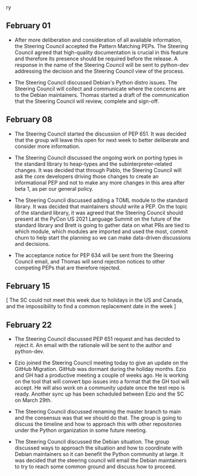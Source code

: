 ry

## February 01

- After more deliberation and consideration of all available information, the
  Steering Council accepted the Pattern Matching PEPs. The Steering Council
  agreed that high-quality documentation is crucial in this feature and
  therefore its presence should be required before the release. A response in
  the name of the Steering Council will be sent to python-dev addressing the
  decision and the Steering Council view of the process.

- The Steering Council discussed Debian's Python distro issues. The Steering
  Council will collect and communicate where the concerns are to the Debian
  maintainers. Thomas started a draft of the communication that the Steering
  Council will review, complete and sign-off.

## February 08

- The Steering Council started the discussion of PEP 651. It was decided that
  the group will leave this open for next week to better deliberate and
  consider more information.

- The Steering Council discussed the ongoing work on porting types in the
  standard library to heap-types and the subinterpreter-related changes. It was
  decided that through Pablo, the Steering Council will ask the core developers
  driving those changes to create an informational PEP and not to make any more
  changes in this area after beta 1, as per our general policy.

- The Steering Council discussed adding a TOML module to the standard library.
  It was decided that maintainers should write a PEP. On the topic of the
  standard library, it was agreed that the Steering Council should present at
  the PyCon US 2021 Language Summit on the future of the standard library and
  Brett is going to gather data on what PRs are tied to which module, which
  modules are imported and used the most, commit churn to help start the
  planning so we can make data-driven discussions and decisions. 

- The acceptance notice for PEP 634 will be sent from the Steering Council
  email, and Thomas will send rejection notices to other competing PEPs that
  are therefore rejected.

## February 15

[ The SC could not meet this week due to holidays in the US and Canada, and the
impossibility to find a common replacement date in the week ] 

## February 22

- The Steering Council discussed PEP 651 request and has decided to reject it.
  An email with the rationale will be sent to the author and python-dev.

- Ezio joined the Steering Council meeting today to give an update on the
  GitHub Migration. GitHub was dormant during the holiday months. Ezio and GH
  had a productive meeting a couple of weeks ago. He is working on the tool
  that will convert bpo issues into a format that the GH tool will accept. He
  will also work on a community update once the test repo is ready. Another
  sync up has been scheduled between Ezio and the SC on March 29th.

- The Steering Council discussed renaming the master branch to main and the
  consensus was that we should do that. The group is going to discuss the
  timeline and how to approach this with other repositories under the Python
  organization in some future meeting.

- The Steering Council discussed the Debian situation. The group discussed ways
  to approach the situation and how to coordinate with Debian maintainers so it
  can benefit the Python community at large. It was decided that the steering
  council will email the Debian maintainers to try to reach some common ground
  and discuss how to proceed.
